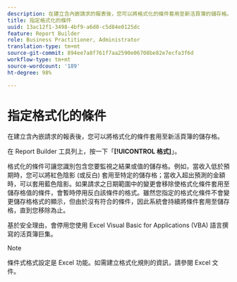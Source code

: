 ```yaml
---
description: 在建立含內嵌請求的報表後，您可以將格式化的條件套用至新活頁簿的儲存格。
title: 指定格式化的條件
uuid: 13ac12f1-3498-4bf9-a6d0-c5d84e0125dc
feature: Report Builder
role: Business Practitioner, Administrator
translation-type: tm+mt
source-git-commit: 894ee7a8f761f7aa2590e06708be82e7ecfa3f6d
workflow-type: tm+mt
source-wordcount: '189'
ht-degree: 98%

---
```



# 指定格式化的條件

在建立含內嵌請求的報表後，您可以將格式化的條件套用至新活頁簿的儲存格。

在 Report Builder 工具列上，按一下「**[!UICONTROL 格式]**」。

格式化的條件可讓您識別包含您要監視之結果或值的儲存格。例如，當收入低於預期時，您可以將紅色陰影 (或反白) 套用至特定的儲存格；當收入超出預測的金額時，可以套用藍色陰影。如果請求之日期範圍中的變更會移除使格式化條件套用至儲存格值的條件，會暫時停用反白該條件的格式。雖然您指定的格式化條件不會變更儲存格格式的顯示，但由於沒有符合的條件，因此系統會持續將條件套用至儲存格，直到您移除為止。

基於安全理由，會停用您使用 Excel Visual Basic for Applications (VBA) 語言撰寫的活頁簿巨集。

>[!NOTE]
>
> 條件式格式設定是 Excel 功能。如需建立格式化規則的資訊，請參閱 Excel 文件。


